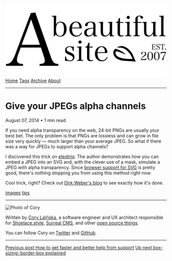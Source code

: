 <a href="../../index.html" class="header-link"><img src="../../images/logos/wordmark.svg" alt="A Beautiful Site" class="wordmark" /></a> <a href="../../index.html" class="nav-item">Home</a> <a href="../../tags/index.html" class="nav-item">Tags</a> <a href="../index.html" class="nav-item">Archive</a> <a href="../../about/index.html" class="nav-item">About</a>

------------------------------------------------------------------------

Give your JPEGs alpha channels
==============================

August 07, 2014 • 1 min read

If you need alpha transparency on the web, 24-bit PNGs are usually your best bet. The only problem is that PNGs are lossless and can grow in file size very quickly — much larger than your average JPEG. So what if there was a way for JPEGs to support alpha channels?

I discovered this trick on [eleqtriq](http://w3.eleqtriq.com/2014/08/applying-alpha-channels-to-jpgs/). The author demonstrates how you can embed a JPEG into an SVG and, with the clever use of a mask, simulate a JPEG with alpha transparency. Since [browser support for SVG](http://caniuse.com/svg) is pretty good, there's nothing stopping you from using this method right now.

Cool trick, right? Check out [Dirk Weber's blog](http://w3.eleqtriq.com/2014/08/applying-alpha-channels-to-jpgs/) to see exactly how it's done.

<a href="../../tags/images/index.html" class="post-tag">images</a> <a href="../../tags/tips/index.html" class="post-tag">tips</a>

------------------------------------------------------------------------

<img src="http://0.gravatar.com/avatar/bf1b3b95fd5b096a3592247c29667b33?s=512" alt="Photo of Cory" class="avatar avatar-small" />

Written by [Cory LaViska](../../index-4.html), a software engineer and UX architect responsible for [Shoelace.style](https://shoelace.style/), [Surreal CMS](https://www.surrealcms.com/), and other [open source things](https://github.com/claviska).

You can follow Cory on [Twitter](https://twitter.com/claviska) and [GitHub](https://github.com/claviska).

------------------------------------------------------------------------

<a href="../how-to-get-faster-and-better-help-from-support/index.html" class="post-nav-previous"><span class="small">Previous post</span> How to get faster and better help from support</a> <a href="../box-sizing-border-box-explained/index.html" class="post-nav-next"><span class="small">Up next</span> box-sizing: border-box explained</a>
